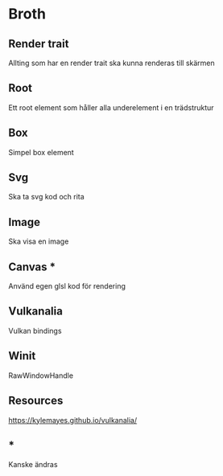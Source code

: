 # Broth

## Render trait

Allting som har en render trait ska kunna renderas till skärmen

## Root

Ett root element som håller alla underelement i en trädstruktur

## Box

Simpel box element

## Svg

Ska ta svg kod och rita

## Image

Ska visa en image

## Canvas \*

Använd egen glsl kod för rendering

## Vulkanalia

Vulkan bindings

## Winit

RawWindowHandle

## Resources

https://kylemayes.github.io/vulkanalia/

## \*

Kanske ändras
